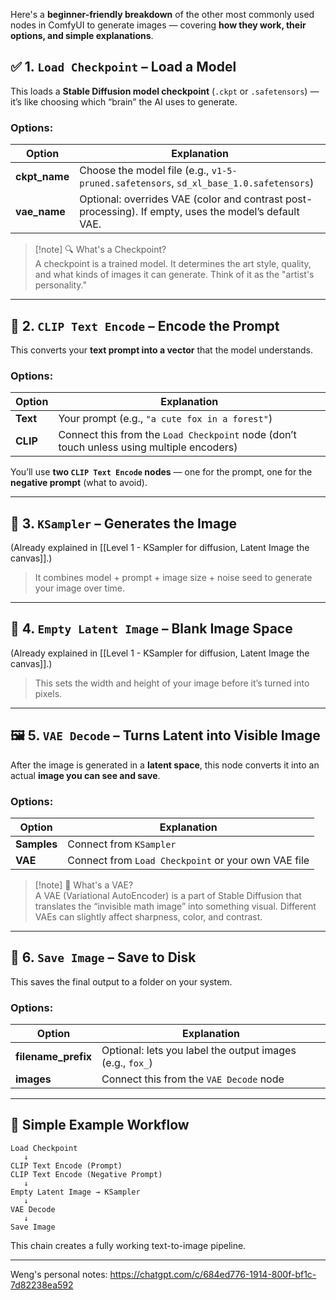 Here's a **beginner-friendly breakdown** of the other most commonly used nodes in ComfyUI to generate images — covering **how they work, their options, and simple explanations**.

## ✅ **1. `Load Checkpoint`** – Load a Model

This loads a **Stable Diffusion model checkpoint** (`.ckpt` or `.safetensors`) — it’s like choosing which “brain” the AI uses to generate.

### Options:

|Option|Explanation|
|---|---|
|**ckpt_name**|Choose the model file (e.g., `v1-5-pruned.safetensors`, `sd_xl_base_1.0.safetensors`)|
|**vae_name**|Optional: overrides VAE (color and contrast post-processing). If empty, uses the model’s default VAE.|

> [!note] 🔍 What's a Checkpoint?  
> A checkpoint is a trained model. It determines the art style, quality, and what kinds of images it can generate. Think of it as the "artist's personality."

---

## 🧠 **2. `CLIP Text Encode`** – Encode the Prompt

This converts your **text prompt into a vector** that the model understands.

### Options:

|Option|Explanation|
|---|---|
|**Text**|Your prompt (e.g., `"a cute fox in a forest"`)|
|**CLIP**|Connect this from the `Load Checkpoint` node (don’t touch unless using multiple encoders)|

You’ll use **two `CLIP Text Encode` nodes** — one for the prompt, one for the **negative prompt** (what to avoid).

---

## 🌈 **3. `KSampler`** – Generates the Image

(Already explained in [[Level 1 - KSampler for diffusion, Latent Image the canvas]].)

> It combines model + prompt + image size + noise seed to generate your image over time.

---

## 📄 **4. `Empty Latent Image`** – Blank Image Space

(Already explained in [[Level 1 - KSampler for diffusion, Latent Image the canvas]].)

> This sets the width and height of your image before it’s turned into pixels.

---

## 🖼️ **5. `VAE Decode`** – Turns Latent into Visible Image

After the image is generated in a **latent space**, this node converts it into an actual **image you can see and save**.

### Options:

|Option|Explanation|
|---|---|
|**Samples**|Connect from `KSampler`|
|**VAE**|Connect from `Load Checkpoint` or your own VAE file|

> [!note] 🎨 What's a VAE?  
> A VAE (Variational AutoEncoder) is a part of Stable Diffusion that translates the “invisible math image” into something visual. Different VAEs can slightly affect sharpness, color, and contrast.

---

## 💾 **6. `Save Image`** – Save to Disk

This saves the final output to a folder on your system.

### Options:

|Option|Explanation|
|---|---|
|**filename_prefix**|Optional: lets you label the output images (e.g., `fox_`)|
|**images**|Connect this from the `VAE Decode` node|

---

## 🧪 Simple Example Workflow

```
Load Checkpoint
   ↓
CLIP Text Encode (Prompt)
CLIP Text Encode (Negative Prompt)
   ↓
Empty Latent Image → KSampler
   ↓
VAE Decode
   ↓
Save Image
```

This chain creates a fully working text-to-image pipeline.

---

Weng's personal notes:
https://chatgpt.com/c/684ed776-1914-800f-bf1c-7d82238ea592